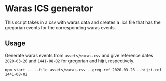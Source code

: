 # Waras ICS generator
This script takes in a csv with waras data and creates a .ics file that has the gregorian events for the corresponding waras events.

## Usage
Generate waras events from `assets/waras.csv` and give reference dates `2020-03-26` and `1441-08-02` for gregorian and hijri, respectively.
```
npm start -- --file assets/waras.csv --greg-ref 2020-03-26 --hijri-ref 1441-08-02
```